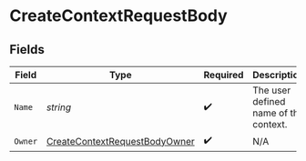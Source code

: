 # CreateContextRequestBody


## Fields

| Field                                                                                     | Type                                                                                      | Required                                                                                  | Description                                                                               |
| ----------------------------------------------------------------------------------------- | ----------------------------------------------------------------------------------------- | ----------------------------------------------------------------------------------------- | ----------------------------------------------------------------------------------------- |
| `Name`                                                                                    | *string*                                                                                  | :heavy_check_mark:                                                                        | The user defined name of the context.                                                     |
| `Owner`                                                                                   | [CreateContextRequestBodyOwner](../../models/operations/createcontextrequestbodyowner.md) | :heavy_check_mark:                                                                        | N/A                                                                                       |